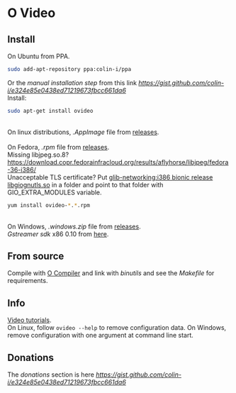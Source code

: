 # O Video

## Install
On Ubuntu from PPA.
```sh
sudo add-apt-repository ppa:colin-i/ppa
```
Or the *manual installation step* from this link *https://gist.github.com/colin-i/e324e85e0438ed71219673fbcc661da6* \
Install:
```sh
sudo apt-get install ovideo
```
\
On linux distributions, <i>.AppImage</i> file from [releases](https://github.com/colin-i/ostream/releases).\
\
On Fedora, <i>.rpm</i> file from [releases](https://github.com/colin-i/ostream/releases).\
Missing libjpeg.so.8? https://download.copr.fedorainfracloud.org/results/aflyhorse/libjpeg/fedora-36-i386/ \
Unacceptable TLS certificate? Put [glib-networking:i386 bionic release libgiognutls.so](https://github.com/colin-i/test/releases/download/1.1/libgiognutls.so) in a folder and point to that folder with GIO_EXTRA_MODULES variable.
```sh
yum install ovideo-*.*.rpm
```
\
On Windows, <i>.windows.zip</i> file from [releases](https://github.com/colin-i/ostream/releases).\
<i>Gstreamer sdk</i> x86 0.10 from [here](https://cgit.freedesktop.org/gstreamer/gstreamer/refs/heads).

## From source
Compile with [O Compiler](https://github.com/colin-i/o) and link with
<i>binutils</i> and see the <i>Makefile</i> for requirements.

## Info
[Video tutorials](https://www.youtube.com/channel/UC7I-BgCSgKI9uxvNsdkE-wg).\
On Linux, follow ```ovideo --help``` to remove configuration data. On Windows, remove configuration with one argument at command line start.

## Donations
The *donations* section is here
*https://gist.github.com/colin-i/e324e85e0438ed71219673fbcc661da6*
